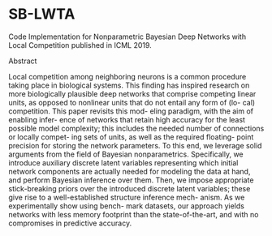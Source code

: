 # SB-LWTA
Code Implementation for Nonparametric Bayesian Deep Networks with Local Competition published in ICML 2019.

Abstract

Local competition among neighboring neurons is
a common procedure taking place in biological
systems. This finding has inspired research on
more biologically plausible deep networks that
comprise competing linear units, as opposed to
nonlinear units that do not entail any form of (lo-
cal) competition. This paper revisits this mod-
eling paradigm, with the aim of enabling infer-
ence of networks that retain high accuracy for the
least possible model complexity; this includes the
needed number of connections or locally compet-
ing sets of units, as well as the required floating-
point precision for storing the network parameters.
To this end, we leverage solid arguments from the
field of Bayesian nonparametrics. Specifically,
we introduce auxiliary discrete latent variables
representing which initial network components
are actually needed for modeling the data at hand,
and perform Bayesian inference over them. Then,
we impose appropriate stick-breaking priors over
the introduced discrete latent variables; these give
rise to a well-established structure inference mech-
anism. As we experimentally show using bench-
mark datasets, our approach yields networks with
less memory footprint than the state-of-the-art,
and with no compromises in predictive accuracy.

